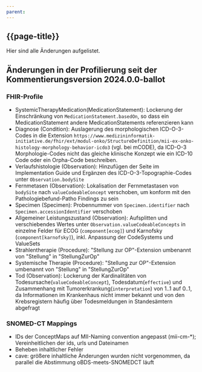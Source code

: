 ```yaml
---
parent: 
---
```


## {{page-title}}
Hier sind  alle Änderungen aufgelistet. 


## Änderungen in der Profilierung seit der Kommentierungsversion 2024.0.0-ballot
### FHIR-Profile
- SystemicTherapyMedication(MedicationStatement): Lockerung der Einschränkung von `MedicationStatement.basedOn`, so dass ein MedicationStatement andere MedicationStatements referenzieren kann
- Diagnose (Condition): Auslagerung des morphologischen ICD-O-3-Codes in die Extension `https://www.medizininformatik-initiative.de/fhir/ext/modul-onko/StructureDefinition/mii-ex-onko-histology-morphology-behavior-icdo3` (vgl. bei mCODE), da ICD-O-3 Morphologie-Codes nicht das gleiche klinische Konzept wie ein ICD-10 Code oder ein Orpha-Code beschreiben.   
- Verlaufshistologie (Observation): Hinzufügen der Seite im Implementation Guide und Ergänzen des ICD-O-3-Topographie-Codes unter `Observation.bodySite` 
- Fernmetasen (Observation): Lokalisation der Fernmetastasen von `bodySite` nach `valueCodeableConcept` verschoben, um konform mit den Pathologiebefund-Patho Findings zu sein 
- Specimen (Specimen): Probennummer von `Specimen.identifier` nach `Specimen.accessionIdentifier` verschoben
- Allgemeiner Leistungszustand (Observation): Aufsplitten und verschiebendes Wertes unter `Observation.valueCodeableConcepts` in einzelne Felder für ECOG (`component[ecog]`) und Karnofsky (`component[karnofsky]`), inkl. Anpassung der CodeSystems und ValueSets 
- Strahlentherapie (Procedure): "Stellung zur OP"-Extension umbenannt von "Stellung" in "StellungZurOp"
- Systemische Therapie (Procedure): "Stellung zur OP"-Extension umbenannt von "Stellung" in "StellungZurOp"
- Tod (Observation): Lockerung der Kardinalitäten von Todesursache(`valueCodeableConcept`), Todesdatum(`effective`) und Zusammenhang mit Tumorerkrankung(`interpretation`) von 1..1 auf 0..1, da Informationen im Krankenhaus nicht immer bekannt und von den Krebsregistern häufig über Todesmeldungen in Standesämtern abgefragt 


### SNOMED-CT Mappings
- IDs der ConceptMaps auf MII-Naming convention angepasst (mii-cm-*); Vereinheitlichen der ids, urls und Dateinamen 
- Beheben inhaltlicher Fehler 
- cave: größere inhaltliche Änderungen wurden nicht vorgenommen, da parallel die Abstimmung oBDS-meets-SNOMEDCT läuft 
